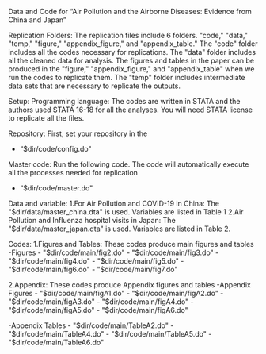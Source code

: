 Data and Code for “Air Pollution and the Airborne Diseases: Evidence from China and Japan”

Replication Folders: 
The replication files include 6 folders. "code," "data," "temp," "figure," "appendix_figure," and "appendix_table." The "code" folder includes all the codes necessary for replications. The "data" folder includes all the cleaned data for analysis. The figures and tables in the paper can be produced in the "figure," "appendix_figure," and "appendix_table" when we run the codes to replicate them. The "temp" folder includes intermediate data sets that are necessary to replicate the outputs.

Setup: 
Programming language: The codes are written in STATA and the authors used STATA 16-18 for all the analyses. You will need STATA license to replicate all the files.

Repository: First, set your repository in the 
- “$dir/code/config.do"

Master code: Run the following code. The code will automatically execute all the processes needed for replication
- “$dir/code/master.do"

Data and variable: 
1.For Air Pollution and COVID-19 in China: 
The "$dir/data/master_china.dta" is used. Variables are listed in Table 1
2.Air Pollution and Influenza hospital visits in Japan: 
The "$dir/data/master_japan.dta" is used. Variables are listed in Table 2. 

Codes: 
1.Figures and Tables: 
These codes produce main figures and tables 
-Figures
	- "$dir/code/main/fig2.do"
	- "$dir/code/main/fig3.do"
	- "$dir/code/main/fig4.do"
	- "$dir/code/main/fig5.do"
	- "$dir/code/main/fig6.do"
	- "$dir/code/main/fig7.do"

2.Appendix: 
These codes produce Appendix figures and tables 
-Appendix Figures
	- "$dir/code/main/figA1.do"
	- "$dir/code/main/figA2.do"
	- "$dir/code/main/figA3.do"
	- "$dir/code/main/figA4.do"
	- "$dir/code/main/figA5.do"
	- "$dir/code/main/figA6.do"

-Appendix Tables
	- "$dir/code/main/TableA2.do"
	- "$dir/code/main/TableA4.do"
	- "$dir/code/main/TableA5.do"
	- "$dir/code/main/TableA6.do"



